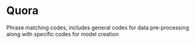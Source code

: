 # Quora
Phrase matching codes, includes general codes for data pre-processing along with specific codes for model creation
